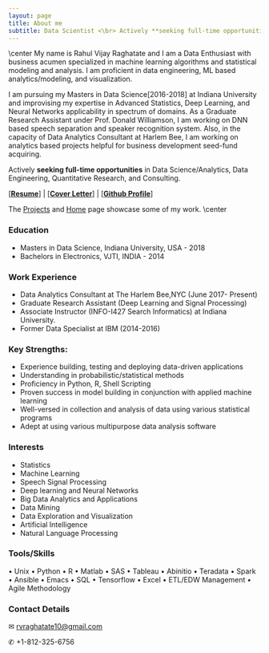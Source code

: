```yaml
---
layout: page
title: About me
subtitle: Data Scientist <\br> Actively **seeking full-time opportunities** in Data Science/Analytics, Data Engineering, Quantitative Research, and Consulting.
---
```

\center
My name is Rahul Vijay Raghatate and I am a Data Enthusiast with business acumen specialized in machine learning algorithms and statistical modeling and analysis. I am proficient in data engineering, ML based analytics/modeling, and visualization. 

I am pursuing my Masters in Data Science[2016-2018] at Indiana University and improvising my expertise in Advanced Statistics, Deep Learning, and Neural Networks applicability in spectrum of domains. As a Graduate Research Assistant under Prof. Donald Williamson, I am working on DNN based speech separation and speaker recognition system. Also, in the capacity of Data Analytics Consultant at Harlem Bee, I am working on analytics based projects helpful for business development seed-fund acquiring.

Actively **seeking full-time opportunities** in Data Science/Analytics, Data Engineering, Quantitative Research, and Consulting.


[**[Resume](https://drive.google.com/open?id=0B2K6NkS5WwfraVJzaGV2dE95LXM)**]  | [**[Cover Letter](https://drive.google.com/open?id=13_fvlnnSzdc4DHD7W30fwsg9By6JIeSL)**] | [**[Github Profile](https://github.com/rahulraghatate)**]

The [Projects](https://rahulraghatate.github.io/projects/) and [Home](https://rahulraghatate.github.io/) page showcase some of my work.
\center


### Education

- Masters in Data Science, Indiana University, USA - 2018
- Bachelors in Electronics, VJTI, INDIA - 2014

### Work Experience

- Data Analytics Consultant at The Harlem Bee,NYC (June 2017- Present)
- Graduate Research Assistant (Deep Learning and Signal Processing)
- Associate Instructor (INFO-I427 Search Informatics) at Indiana University.
- Former Data Specialist at IBM (2014-2016) 

### Key Strengths:

- Experience building, testing and deploying data-driven applications
-	Understanding in probabilistic/statistical methods
-	Proficiency in Python, R, Shell Scripting
-	Proven success in model building in conjunction with applied machine learning
- Well-versed in collection and analysis of data using various statistical programs
- Adept at using various multipurpose data analysis software

### Interests

- Statistics
- Machine Learning
- Speech Signal Processing
- Deep learning and Neural Networks
- Big Data Analytics and Applications
- Data Mining
- Data Exploration and Visualization
- Artificial Intelligence
- Natural Language Processing

### Tools/Skills

• Unix • Python • R • Matlab • SAS • Tableau • Abinitio • Teradata • Spark • Ansible • Emacs • SQL • Tensorflow • Excel • ETL/EDW Management • Agile Methodology 

### Contact Details

✉ rvraghatate10@gmail.com

✆ +1-812-325-6756
